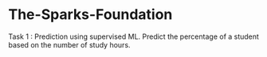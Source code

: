 # The-Sparks-Foundation
Task 1 : Prediction using supervised ML.
Predict the percentage of a student based on the number of study hours.
